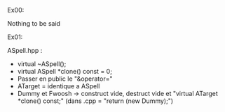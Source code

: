 Ex00:

Nothing to be said


Ex01:

ASpell.hpp :
- virtual ~ASpell();
- virtual ASpell *clone() const = 0;
- Passer en public le "&operator="
- ATarget = identique a ASpell
- Dummy et Fwoosh -> construct vide, destruct vide et "virtual ATarget *clone() const;" (dans .cpp = "return (new Dummy);")

